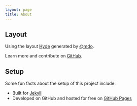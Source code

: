 ```yaml
---
layout: page
title: About
---
```


## Layout

Using the layout [Hyde](http://hyde.getpoole.com) generated by <a href="https://twitter.com/mdo" target="_blank">@mdo</a>. 

Learn more and contribute on [GitHub](https://github.com/poole).

## Setup

Some fun facts about the setup of this project include:

* Built for [Jekyll](http://jekyllrb.com)
* Developed on GitHub and hosted for free on [GitHub Pages](https://pages.github.com)

